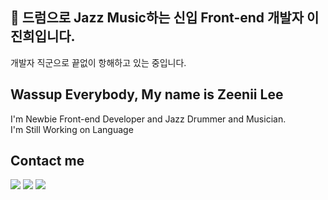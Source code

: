 ## 🥁 드럼으로 Jazz Music하는 신입 Front-end 개발자 이진희입니다.


개발자 직군으로 끝없이 항해하고 있는 중입니다.   



## Wassup Everybody, My name is Zeenii Lee
I'm Newbie Front-end Developer and Jazz Drummer and Musician.   
I'm Still Working on Language

## Contact me 

<div> 
  <span> 
    <a href="zniilee@gmail.com" target="_blank"><img src="https://img.shields.io/badge/zniilee@gmail.com-EA4335?style=for-the-badge&logo=appveyor&logo=로고&logoColor=로고색상"/></a> 
  </span>
  
  <span>
    <a href="https://velog.io/@zniilee" target="_blank"><img src="https://img.shields.io/badge/@zniilee-20C997?style=for-the-badge&logo=appveyor&logo=로고&logoColor=로고색상"/></a>
  </span>
  
  <span>   
  <a href="https://www.linkedin.com/in/zeeniilee/?locale=en_US" target="_blank"><img src="https://img.shields.io/badge/Zeenii Lee-0A66C2?style=for-the-badge&logo=appveyor&logo=&logoColor=로고색상"/></a>
  </span>
  

  

</div>





<!--
for-the-badge&logo=appveyor
<a href="버튼을 눌렀을 때 이동할 링크" target="_blank"><img src="https://img.shields.io/badge/뱃지레이블-배경색?style=뱃지모양&logo=로고&logoColor=로고색상"/></a>


-->





<!--
**JinHeeZeeniiLee/JinHeeZeeniiLee** is a ✨ _special_ ✨ repository because its `README.md` (this file) appears on your GitHub profile.

Here are some ideas to get you started:

- 🔭 I’m currently working on ...
- 🌱 I’m currently learning ...
- 👯 I’m looking to collaborate on ...
- 🤔 I’m looking for help with ...
- 💬 Ask me about ...
- 📫 How to reach me: ...
- 😄 Pronouns: ...
- ⚡ Fun fact: ...
-->

